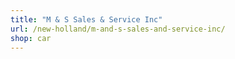 ```yaml
---
title: "M & S Sales & Service Inc"
url: /new-holland/m-and-s-sales-and-service-inc/
shop: car
---
```


